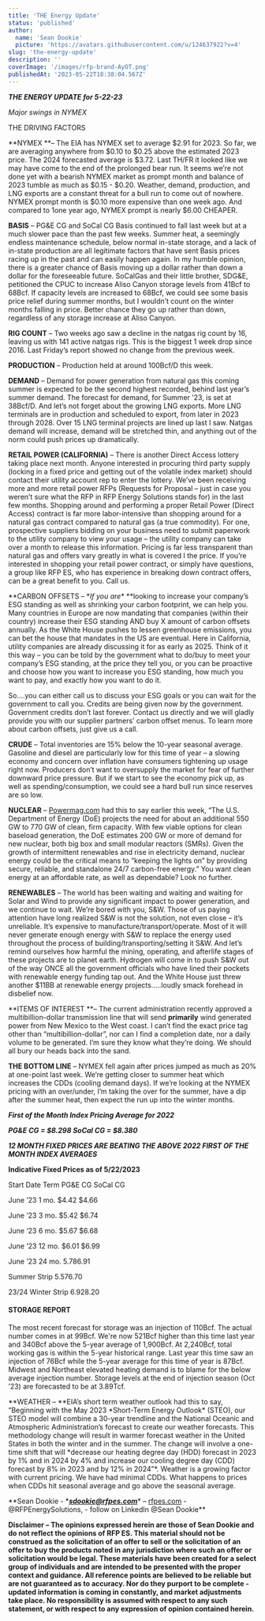```yaml
---
title: 'THE Energy Update'
status: 'published'
author:
  name: 'Sean Dookie'
  picture: 'https://avatars.githubusercontent.com/u/124637922?v=4'
slug: 'the-energy-update'
description: ''
coverImage: '/images/rfp-brand-AyOT.png'
publishedAt: '2023-05-22T18:38:04.567Z'
---
```


***THE ENERGY UPDATE for 5-22-23***

*Major swings in NYMEX*

THE DRIVING FACTORS

\*\*NYMEX \*\*– The EIA has NYMEX set to average $2.91 for 2023. So far, we are averaging anywhere from $0.10 to $0.25 above the estimated 2023 price. The 2024 forecasted average is $3.72. Last TH/FR it looked like we may have come to the end of the prolonged bear run. It seems we’re not done yet with a bearish NYMEX market as prompt month and balance of 2023 tumble as much as $0.15 - $0.20. Weather, demand, production, and LNG exports are a constant threat for a bull run to come out of nowhere. NYMEX prompt month is $0.10 more expensive than one week ago. And compared to 1one year ago, NYMEX prompt is nearly $6.00 CHEAPER.

**BASIS** – PG&E CG and SoCal CG Basis continued to fall last week but at a much slower pace than the past few weeks. Summer heat, a seemingly endless maintenance schedule, below normal in-state storage, and a lack of in-state production are all legitimate factors that have sent Basis prices racing up in the past and can easily happen again. In my humble opinion, there is a greater chance of Basis moving up a dollar rather than down a dollar for the foreseeable future. SoCalGas and their little brother, SDG&E, petitioned the CPUC to increase Aliso Canyon storage levels from 41Bcf to 68Bcf. If capacity levels are increased to 68Bcf, we could see some basis price relief during summer months, but I wouldn’t count on the winter months falling in price. Better chance they go up rather than down, regardless of any storage increase at Aliso Canyon.

**RIG COUNT** – Two weeks ago saw a decline in the natgas rig count by 16, leaving us with 141 active natgas rigs. This is the biggest 1 week drop since 2016. Last Friday’s report showed no change from the previous week.

**PRODUCTION** – Production held at around 100Bcf/D this week.

**DEMAND** – Demand for power generation from natural gas this coming summer is expected to be the second highest recorded, behind last year’s summer demand. The forecast for demand, for Summer ’23, is set at 38Bcf/D. And let’s not forget about the growing LNG exports. More LNG terminals are in production and scheduled to export, from later in 2023 through 2028. Over 15 LNG terminal projects are lined up last I saw. Natgas demand will increase, demand will be stretched thin, and anything out of the norm could push prices up dramatically.

**RETAIL POWER (CALIFORNIA)** – There is another Direct Access lottery taking place next month. Anyone interested in procuring third party supply (locking in a fixed price and getting out of the volatile index market) should contact their utility account rep to enter the lottery. We’ve been receiving more and more retail power RFPs (Requests for Proposal – just in case you weren’t sure what the RFP in RFP Energy Solutions stands for) in the last few months. Shopping around and performing a proper Retail Power (Direct Access) contract is far more labor-intensive than shopping around for a natural gas contract compared to natural gas (a true commodity). For one, prospective suppliers bidding on your business need to submit paperwork to the utility company to view your usage – the utility company can take over a month to release this information. Pricing is far less transparent than natural gas and offers vary greatly in what is covered I the price. If you’re interested in shopping your retail power contract, or simply have questions, a group like RFP ES, who has experience in breaking down contract offers, can be a great benefit to you. Call us.

\*\*CARBON OFFSETS – \**If you are*\* \*\*looking to increase your company’s ESG standing as well as shrinking your carbon footprint, we can help you. Many countries in Europe are now mandating that companies (within their country) increase their ESG standing AND buy X amount of carbon offsets annually. As the White House pushes to lessen greenhouse emissions, you can bet the house that mandates in the US are eventual. Here in California, utility companies are already discussing it for as early as 2025. Think of it this way – you can be told by the government what to do/buy to meet your company’s ESG standing, at the price they tell you, or you can be proactive and choose how you want to increase you ESG standing, how much you want to pay, and exactly how you want to do it.

So….you can either call us to discuss your ESG goals or you can wait for the government to call you. Credits are being given now by the government. Government credits don’t last forever. Contact us directly and we will gladly provide you with our supplier partners’ carbon offset menus. To learn more about carbon offsets, just give us a call.

**CRUDE** – Total inventories are 15% below the 10-year seasonal average. Gasoline and diesel are particularly low for this time of year – a slowing economy and concern over inflation have consumers tightening up usage right now. Producers don’t want to oversupply the market for fear of further downward price pressure. But if we start to see the economy pick up, as well as spending/consumption, we could see a hard bull run since reserves are so low.

**NUCLEAR** – [Powermag.com](http://Powermag.com) had this to say earlier this week, “The U.S. Department of Energy (DoE) projects the need for about an additional 550 GW to 770 GW of clean, firm capacity. With few viable options for clean baseload generation, the DoE estimates 200 GW or more of demand for new nuclear, both big box and small modular reactors (SMRs). Given the growth of intermittent renewables and rise in electricity demand, nuclear energy could be the critical means to “keeping the lights on” by providing secure, reliable, and standalone 24/7 carbon-free energy.” You want clean energy at an affordable rate, as well as dependable? Look no further.

**RENEWABLES** – The world has been waiting and waiting and waiting for Solar and Wind to provide any significant impact to power generation, and we continue to wait. We’re bored with you, S&W. Those of us paying attention have long realized S&W is not the solution, not even close – it’s unreliable. It’s expensive to manufacture/transport/operate. Most of it will never generate enough energy with S&W to replace the energy used throughout the process of building/transporting/setting it S&W. And let’s remind ourselves how harmful the mining, operating, and afterlife stages of these projects are to planet earth. Hydrogen will come in to push S&W out of the way ONCE all the government officials who have lined their pockets with renewable energy funding tap out. And the White House just threw another $11BB at renewable energy projects…..loudly smack forehead in disbelief now.

\*\*ITEMS OF INTEREST \*\*– The current administration recently approved a multibillion-dollar transmission line that will send **primarily** wind generated power from New Mexico to the West coast. I can’t find the exact price tag other than “multibillion-dollar”, nor can I find a completion date, nor a daily volume to be generated. I’m sure they know what they’re doing. We should all bury our heads back into the sand.

**THE BOTTOM LINE** – NYMEX fell again after prices jumped as much as 20% at one-point last week. We’re getting closer to summer heat which increases the CDDs (cooling demand days). If we’re looking at the NYMEX pricing with an over/under, I’m taking the over for the summer, have a dip after the summer heat, then expect the run up into the winter months.

***First of the Month Index Pricing Average for 2022***

***PG&E CG = $8.298 SoCal CG = $8.380***

***12 MONTH FIXED PRICES ARE BEATING THE ABOVE 2022 FIRST OF THE MONTH INDEX AVERAGES***

**Indicative Fixed Prices as of 5/22/2023**

Start Date Term PG&E CG SoCal CG

June ’23 1 mo. $4.42 $4.66

June ’23 3 mo. $5.42 $6.74

June ‘23 6 mo. $5.67 $6.68

June ’23 12 mo. $6.01 $6.99

June ’23 24 mo. $5.78 $6.91

Summer Strip $5.57 $6.70

23/24 Winter Strip $6.92 $8.20

#### **STORAGE REPORT**

The most recent forecast for storage was an injection of 110Bcf. The actual number comes in at 99Bcf. We're now 521Bcf higher than this time last year and 340Bcf above the 5-year average of 1,900Bcf. At 2,240Bcf, total working gas is within the 5-year historical range. Last year this time saw an injection of 76Bcf while the 5-year average for this time of year is 87Bcf. Midwest and Northeast elevated heating demand is to blame for the below average injection number. Storage levels at the end of injection season (Oct ’23) are forecasted to be at 3.89Tcf.

\*\*WEATHER – \**EIA’s short term weather outlook had this to say, “Beginning with the May 2023 *Short-Term Energy Outlook\* (STEO), our STEO model will combine a 30-year trendline and the National Oceanic and Atmospheric Administration’s forecast to create our weather forecasts. This methodology change will result in warmer forecast weather in the United States in both the winter and in the summer. The change will involve a one-time shift that will \*decrease our heating degree day (HDD) forecast in 2023 by 1% and in 2024 by 4% and increase our cooling degree day (CDD) forecast by 8% in 2023 and by 12% in 2024”\*. Weather is a growing factor with current pricing. We have had minimal CDDs. What happens to prices when CDDs hit seasonal average and go above the seasonal average.

\*\*Sean Dookie - \*[***sdookie@rfpes.com***](mailto:sdookie@rfpes.com)\* – [rfpes.com](http://rfpes.com) \- @RFPEnergySolutions, - follow on LinkedIn @Sean Dookie\*\*

**Disclaimer – The opinions expressed herein are those of Sean Dookie and do not reflect the opinions of RFP ES. This material should not be construed as the solicitation of an offer to sell or the solicitation of an offer to buy the products noted in any jurisdiction where such an offer or solicitation would be legal. These materials have been created for a select group of individuals and are intended to be presented with the proper context and guidance. All reference points are believed to be reliable but are not guaranteed as to accuracy. Nor do they purport to be complete - updated information is coming in constantly, and market adjustments take place. No responsibility is assumed with respect to any such statement, or with respect to any expression of opinion contained herein.**

